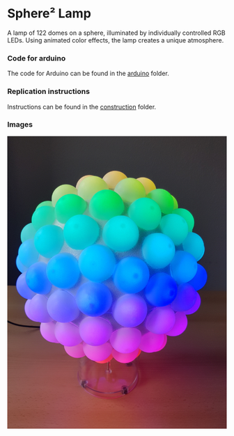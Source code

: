 # Sphere² Lamp

A lamp of 122 domes on a sphere, illuminated by individually controlled RGB LEDs.
Using animated color effects, the lamp creates a unique atmosphere.


### Code for arduino

The code for Arduino can be found in the [arduino](arduino) folder.

### Replication instructions

Instructions can be found in the [construction](construction/README.md) folder.

### Images

![](image.jpg)

